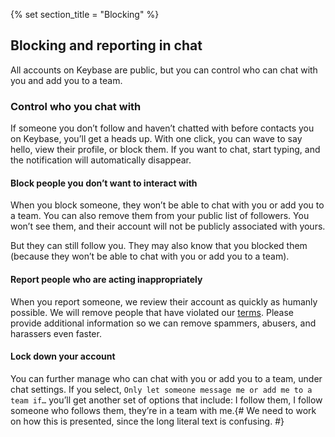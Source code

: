 {% set section_title = "Blocking" %}

## Blocking and reporting in chat
All accounts on Keybase are public, but you can control who can chat with you and add you to a team.

### Control who you chat with
If someone you don’t follow and haven’t chatted with before contacts you on Keybase, you’ll get a heads up. With one click, you can wave to say hello, view their profile, or block them. If you want to chat, start typing, and the notification will automatically disappear.

#### Block people you don’t want to interact with
When you block someone, they won’t be able to chat with you or add you to a team. You can also remove them from your public list of followers. You won’t see them, and their account will not be publicly associated with yours.

But they can still follow you. They may also know that you blocked them (because they won’t be able to chat with you or add you to a team).

#### Report people who are acting inappropriately
When you report someone, we review their account as quickly as humanly possible. We will remove people that have violated our [terms](https://keybase.io/docs/terms). Please provide additional information so we can remove spammers, abusers, and harassers even faster.

#### Lock down your account
You can further manage who can chat with you or add you to a team, under chat settings. If you select, ``Only let someone message me or add me to a team if…`` you’ll get another set of options that include: I follow them, I follow someone who follows them, they’re in a team with me.{# We need to work on how this is presented, since the long literal text is confusing. #}
